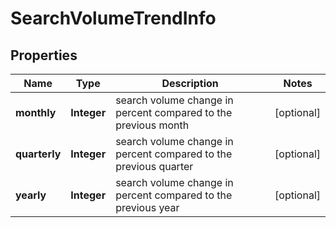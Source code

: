

# SearchVolumeTrendInfo


## Properties

| Name | Type | Description | Notes |
|------------ | ------------- | ------------- | -------------|
|**monthly** | **Integer** | search volume change in percent compared to the previous month |  [optional] |
|**quarterly** | **Integer** | search volume change in percent compared to the previous quarter |  [optional] |
|**yearly** | **Integer** | search volume change in percent compared to the previous year |  [optional] |



